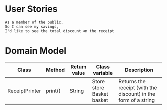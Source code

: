 # User Stories

```
As a member of the public,
So I can see my savings,
I'd like to see the total discount on the receipt
```

# Domain Model

| Class          | Method         | Return value           | Class variable                | Description                                                     |
|----------------|----------------|------------------------|-------------------------------|-----------------------------------------------------------------|
| ReceiptPrinter | print()        | String                 | Store store<br/>Basket basket | Returns the receipt (with the discount) in the form of a string |

